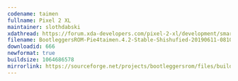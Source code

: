 ```yaml
---
codename: taimen
fullname: Pixel 2 XL
maintainer: slothdabski
xdathread: https://forum.xda-developers.com/pixel-2-xl/development/smartnav-bootleggersrom-3-5-madstinky-t3873957
filename: BootleggersROM-Pie4taimen.4.2-Stable-Shishufied-20190611-081041.zip
downloadid: 666
newformat: true
buildsize: 1064686578
mirrorlink: https://sourceforge.net/projects/bootleggersrom/files/builds/taimen/
---
```

